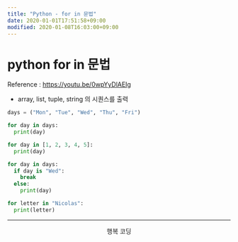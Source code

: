 ```yaml
---
title: "Python - for in 문법"
date: 2020-01-01T17:51:58+09:00
modified: 2020-01-08T16:03:00+09:00
---
```


# python for in 문법

Reference : <https://youtu.be/0wpYyDlAEIg>

- array, list, tuple, string 의 시퀀스를 출력

```py
days = ("Mon", "Tue", "Wed", "Thu", "Fri")

for day in days:
  print(day)

for day in [1, 2, 3, 4, 5]:
  print(day)

for day in days:
  if day is "Wed":
    break
  else:
    print(day)

for letter in "Nicolas":
  print(letter)
  ```

---

<p style="text-align: center">행복 코딩</p>
